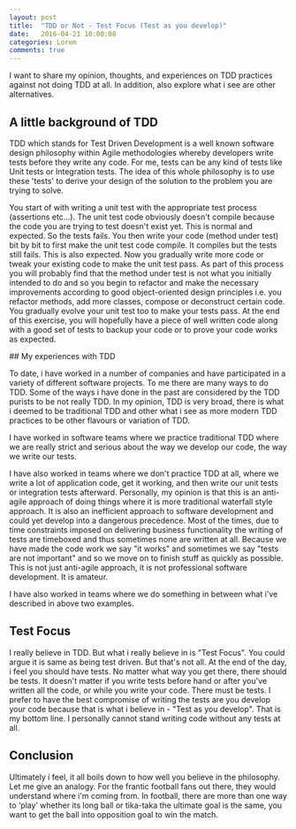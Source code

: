 ```yaml
---
layout: post
title:  "TDD or Not - Test Focus (Test as you develop)"
date:   2016-04-21 10:00:08
categories: Lorem
comments: true
---
```

I want to share my opinion, thoughts, and experiences on TDD practices against not doing TDD at all. In addition, also explore what i see are other alternatives.

## A little background of TDD

TDD which stands for Test Driven Development is a well known software design philosophy within Agile methodologies whereby developers write tests before they write any code. For me, tests can be any kind of tests like Unit tests or Integration tests. The idea of this whole philosophy is to use these 'tests' to derive your design of the solution to the problem you are trying to solve.

You start of with writing a unit test with the appropriate test process (assertions etc...). The unit test code obviously doesn't compile because the code you are trying to test doesn't exist yet. This is normal and expected. So the tests fails. You then write your code (method under test) bit by bit to first make the unit test code compile. It compiles but the tests still fails. This is also expected. Now you gradually write more code or tweak your existing code to make the unit test pass. As part of this process you will probably find that the method under test is not what you initially intended to do and so you begin to refactor and make the necessary improvements according to good object-oriented design principles i.e. you refactor methods, add more classes, compose or deconstruct certain code. You gradually evolve your unit test too to make your tests pass. At the end of this exercise, you will hopefully have a piece of well written code along with a good set of tests to backup your code or to prove your code works as expected.

## My experiences with TDD

To date, i have worked in a number of companies and have participated in a variety of different software projects. 
To me there are many ways to do TDD. Some of the ways i have done in the past are considered by the TDD purists to be not really TDD. In my opinion, TDD is very broad, there is what i deemed to be traditional TDD and other what i see as more modern TDD practices to be other flavours or variation of TDD.

I have worked in software teams where we practice traditional TDD where we are really strict and serious about the way we develop our code, the way we write our tests. 

I have also worked in teams where we don't practice TDD at all, where we write a lot of application code, get it working, and then write our unit tests or integration tests afterward. Personally, my opinion is that this is an anti-agile approach of doing things where it is more traditional waterfall style approach. It is also an inefficient approach to software development and could yet develop into a dangerous precedence. Most of the times, due to time constraints imposed on delivering business functionality the writing of tests are timeboxed and thus sometimes none are written at all. Because we have made the code work we say "it works" and sometimes we say "tests are not important" and so we move on to finish stuff as quickly as possible. This is not just anti-agile approach, it is not professional software development. It is amateur.

I have also worked in teams where we do something in between what i've described in above two examples. 

## Test Focus

I really believe in TDD. But what i really believe in is "Test Focus". You could argue it is same as being test driven. But that's not all.
At the end of the day, i feel you should have tests. No matter what way you get there, there should be tests. It doesn't matter if you write tests before hand or after you've written all the code, or while you write your code. There must be tests. I prefer to have the best compromise of writing the tests are you develop your code because that is what i believe in - "Test as you develop". 
That is my bottom line. I personally cannot stand writing code without any tests at all. 

## Conclusion

Ultimately i feel, it all boils down to how well you believe in the philosophy. Let me give an analogy. For the frantic football fans out there, they would understand where i'm coming from. In football, there are more than one way to ‘play’ whether its long ball or tika-taka the ultimate goal is the same, you want to get the ball into opposition goal to win the match.

